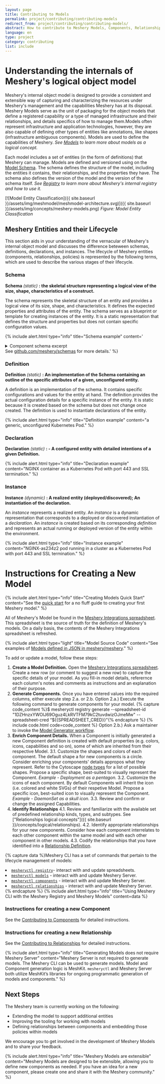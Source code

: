 ```yaml
---
layout: page
title: Contributing to Models
permalink: project/contributing/contributing-models
redirect_from: project/contributing/contributing-models/
abstract: How to contribute to Meshery Models, Components, Relationships, Policies...
language: en
type: project
category: contributing
list: include
---
```


<!-- Concepts for which docs needs to be updated: -->
<!-- Scopes - What they mean to contributors/expand on which takes precedence?
1. Which policies get loaded?
   1. What policies are loaded by default?
   2. What happens in conflict?
2. What controls are exposed to model contributors?
3. Are there any global Meshery defaults (can user change them?)
4. Instructions for Creating a New Connection
5. Instructions for Creating a New Component -->

# Understanding the internals of Meshery's logical object model

Meshery's internal object model is designed to provide a consistent and extensible way of capturing and characterizing the resources under Meshery's management and the capabilities Meshery has at its disposal. Meshery Models serve as the unit of packaging for the object models that define a registered capability or a type of managed infrastructure and their relationships, and details specifics of how to manage them.Models often represent infrastructure and application technologies, however, they are also capable of defining other types of entities like annotations, like shapes (infrastructure ambiguous components). Models are used to define the capabilities of Meshery. _See [Models]({{site.baseurl}}/concepts/logical/models) to learn more about models as a logical concept._

Each model includes a set of entities (in the form of definitions) that Meshery can manage. Models are defined and versioned using on the [Model Schema](https://github.com/meshery/schemas/blob/master/schemas/constructs/openapi/meshmodels.yml). The schema defines the structure of the model, including the entities it contains, their relationships, and the properties they have. The schema also defines the version of the model and the version of the schema itself. _See [Registry]({{site.baseurl}}/concepts/logical/registry) to learn more about Meshery's internal registry and how to use it._

[![Model Entity Classification]({{ site.baseurl }}/assets/img/meshmodel/meshmodel-architecture.svg)]({{ site.baseurl }}/assets/img/concepts/meshery-models.png)
_Figure: Model Entity Classification_

## Meshery Entities and their Lifecycle

This section aids in your understanding of the vernacular of Meshery's internal object model and discusses the difference beteween schemas, definitions, declarations, and instances. The lifecycle of Meshery entities (components, relationships, policies) is represented by the following terms, which are used to describe the various stages of their lifecycle.

### Schema

**Schema** _(static)_ **: the skeletal structure representing a logical view of the size, shape, characteristics of a construct.**

The schema represents the skeletal structure of an entity and provides a logical view of its size, shape, and characteristics. It defines the expected properties and attributes of the entity. The schema serves as a blueprint or template for creating instances of the entity. It is a static representation that defines the structure and properties but does not contain specific configuration values.

{% include alert.html type="info" title="Schema example" content='<details><summary>Component schema excerpt</summary><pre> {
"$id": "https://schemas.meshery.io/component.json",
  "$schema": "<http://json-schema.org/draft-07/schema#>",
"description": "Components are the atomic units for designing infrastructure. Learn more at <https://docs.meshery.io/concepts/components>",
"required": [
"apiVersion",
"kind",
"schema",
"model"
],
"additionalProperties": false,
"type": "object",
"properties": {
"apiVersion": {
"type": "string",
"description": "API Version of the component."
},
"kind": {
"type": "string",
"description": "Kind of the component."
.
.
.

</pre></details> See <a href="https://github.com/meshery/schemas">github.com/meshery/schemas</a> for more details.' %}

### Definition

**Definition** _(static)_ **: An implementation of the Schema containing an outline of the specific attributes of a given, unconfigured entity.**

A definition is an implementation of the schema. It contains specific configurations and values for the entity at hand. The definition provides the actual configuration details for a specific instance of the entity. It is static because it is created based on the schema but does not change once created. The definition is used to instantiate declarations of the entity.

{% include alert.html type="info" title="Definition example" content="a generic, unconfigured Kubernetes Pod." %}

### Declaration

**Declaration** _(static)_ **: - A configured entity with detailed intentions of a given Definition.**

{% include alert.html type="info" title="Declaration example" content="NGINX container as a Kubernetes Pod with port 443 and SSL termination." %}

### Instance

**Instance** _(dynamic)_ **: A realized entity (deployed/discovered); An instantiation of the declaration.**

An _instance_ represents a realized entity. An _instance_ is a dynamic representation that corresponds to a deployed or discovered instantiation of a _declaration_. An _instance_ is created based on its corresponding _definition_ and represents an actual running or deployed version of the entity within the environment.

{% include alert.html type="info" title="Instance example" content="NGINX-as234z2 pod running in a cluster as a Kubernetes Pod with port 443 and SSL termination." %}

# Instructions for Creating a New Model

{% include alert.html type="info" title="Creating Models Quick Start" content="See the <a href='/project/contributing/contributing-models-quick-start'>quick start</a> for a no fluff guide to creating your first Meshery model." %}

All of Meshery's Model be found in the <a href='https://docs.google.com/spreadsheets/d/1DZHnzxYWOlJ69Oguz4LkRVTFM79kC2tuvdwizOJmeMw/edit#'>Meshery Integrations spreadsheet</a>. This spreadsheet is the source of truth for the definition of Meshery's models. On a daily basis, the contents of the Meshery Integrations spreadsheet is refreshed.

{% include alert.html type="light" title="Model Source Code" content="See examples of <a href='https://github.com/meshery/meshery/tree/master/server/meshmodel'>Models defined in JSON in meshery/meshery</a>." %}

To add or update a model, follow these steps:

1. **Create a Model Definition.**
   Open the <a href='https://docs.google.com/spreadsheets/d/1DZHnzxYWOlJ69Oguz4LkRVTFM79kC2tuvdwizOJmeMw/edit#'>Meshery Integrations spreadsheet</a>. Create a new row (or comment to suggest a new row) to capture the specific details of your model. As you fill-in model details, referernce each column's notes and comments as instructions and an explanation of their purpose.
2. **Generate Components.**
   Once you have entered values into the required columns, either execute step 2.a. or 2.b.
   Option 2.a.) Execute the following command to generate components for your model.
   {% capture code_content %}$ mesheryctl registry generate --spreadsheet-id "1DZHnzxYWOlJ69Oguz4LkRVTFM79kC2tuvdwizOJmeMw" --spreadsheet-cred “${{SPREADSHEET_CRED}}"{% endcapture %}
   {% include code.html code=code_content %}
   Option 2.b.) Ask a maintainer to invoke the [Model Generator workflow](https://github.com/meshery/meshery/actions/workflows/model-generator.yml).
3. **Enrich Component Details.**
   When a Component is initially generated a new Component definition is created with default properties (e.g. colors, icons, capabilities and so on), some of which are inherited from their respective Model.
   3.1. Customize the shapes and colors of each component. The default shape a for new components is a circle. Consider enriching your components' details appropos what they represent. Refer to the Cytoscape [node types](https://js.cytoscape.org/demos/node-types/) for a list of possible shapes. Propose a specific shape, best-suited to visually represent the Component. _Example - Deployment as a pentagon._
   3.2. Customize the icons of each component. By default Components will inherit the icon (i.e. colored and white SVGs) of their respetive Model. Propose a specific icon, best-suited icon to visually represent the Component. _Example - DaemonSet as a skull icon._
   3.3. Review and confirm or change the assigned Capabilities.
4. **Identify Relationships**
   4.1. Review and familiarize with the available set of predefined relationship kinds, types, and subtypes. See ["Relationships logical concepts"]({{ site.baseurl }}/concepts/logical/relationships).
   4.2. Identify appropriate relationships for your new components. Consider how each component interrelates to each other component within the same model and with each other component in other models.
   4.3. Codify the relationships that you have identified into a [Relationship Definition](#definition).

{% capture data %}Meshery CLI has a set of commands that pertain to the lifecycle management of models:<br />

<div><li><a href='{{ site.baseurl }}/reference/mesheryctl#meshery-registry'><code>mesheryctl registry</code></a>- interact with and update spreadsheets.</li>
<li><a href='{{ site.baseurl }}/reference/mesheryctl#meshery-models'><code>mesheryctl models</code></a> - interact with and update Meshery Server.</li>
<li><a href='{{ site.baseurl }}/reference/mesheryctl#meshery-models'><code>mesheryctl components</code></a> - interact with and update Meshery Server.</li>
<li><a href='{{ site.baseurl }}/reference/mesheryctl#meshery-models'><code>mesheryctl relationships</code></a> - interact with and update Meshery Server.</li></div>{% endcapture %}
{% include alert.html type="info" title="Using Meshery CLI with the Meshery Registry and Meshery Models" content=data %}

### Instructions for creating a new Component

See the [Contributing to Components]({{site.baseurl}}/project/contributing/contributing-components) for detailed instructions.

### Instructions for creating a new Relationship

See the [Contributing to Relationships]({{site.baseurl}}/project/contributing/contributing-relationships) for detailed instructions.

{% include alert.html type="info" title="Generating Models does not require Meshery Server" content="Meshery Server is not required to generate models. The Meshery CLI can be used to generate models. Model and Component generation logic is MeshKit. `mesheryctl` and Meshery Server both utilize MeshKit’s libraries for ongoing programmatic generation of models and components." %}

<!-- ### Instructions for Creating a New Connection

### Managed and Unmanaged Connections

Each Meshery Model can contain one more ConnectionDefinitions (files), each Definition representing one Connection, and also, (as a matter of convenience multiple Connections can be described in the same ConnectionDefinition file).

Connections can be:

1. a ConnectionDefinition based Meshery's [Connection Schema](https://github.com/meshery/schemas/) with hand-curated Connection attributes.
2. a custom ConnectionDefinition based Meshery's Connection Schema that references an existing Component within the same Model. -->

## Next Steps

The Meshery team is currently working on the following:

- Extending the model to support additional entities
- Improving the tooling for working with models
- Defining relationships between components and embedding those policies within models

We encourage you to get involved in the development of Meshery Models and to share your feedback.

{% include alert.html type="info" title="Meshery Models are extensible" content="Meshery Models are designed to be extensible, allowing you to define new components as needed. If you have an idea for a new component, please create one and share it with the Meshery community." %}

